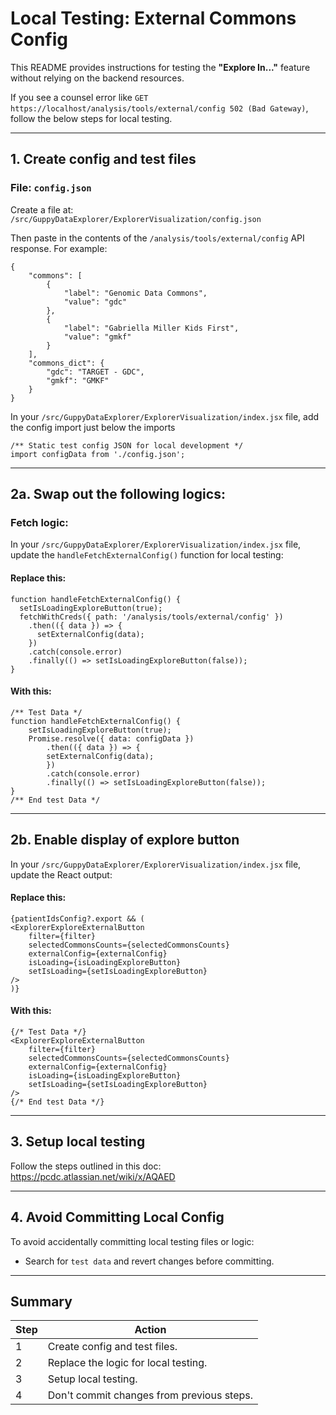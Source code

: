 # Local Testing: External Commons Config

This README provides instructions for testing the **"Explore In..."** feature without relying on the backend resources.

If you see a counsel error like `GET https://localhost/analysis/tools/external/config 502 (Bad Gateway)`, follow the below steps for local testing.

---

## 1. Create config and test files

### File: `config.json`

Create a file at: `/src/GuppyDataExplorer/ExplorerVisualization/config.json`

Then paste in the contents of the `/analysis/tools/external/config` API response. For example:

```
{
    "commons": [
        {
            "label": "Genomic Data Commons",
            "value": "gdc"
        },
        {
            "label": "Gabriella Miller Kids First",
            "value": "gmkf"
        }
    ],
    "commons_dict": {
        "gdc": "TARGET - GDC",
        "gmkf": "GMKF"
    }
}
```

In your `/src/GuppyDataExplorer/ExplorerVisualization/index.jsx` file, add the config import just below the imports

```
/** Static test config JSON for local development */
import configData from './config.json';
```

---

## 2a. Swap out the following logics:

### Fetch logic:

In your `/src/GuppyDataExplorer/ExplorerVisualization/index.jsx` file, update the `handleFetchExternalConfig()` function for local testing:

#### Replace this:

```
function handleFetchExternalConfig() {
  setIsLoadingExploreButton(true);
  fetchWithCreds({ path: '/analysis/tools/external/config' })
    .then(({ data }) => {
      setExternalConfig(data);
    })
    .catch(console.error)
    .finally(() => setIsLoadingExploreButton(false));
}
```

#### With this:

```
/** Test Data */
function handleFetchExternalConfig() {
    setIsLoadingExploreButton(true);
    Promise.resolve({ data: configData })
        .then(({ data }) => {
        setExternalConfig(data);
        })
        .catch(console.error)
        .finally(() => setIsLoadingExploreButton(false));
}
/** End test Data */
```

---

## 2b. Enable display  of explore button

In your `/src/GuppyDataExplorer/ExplorerVisualization/index.jsx` file, update the React output:

#### Replace this:

```
{patientIdsConfig?.export && (
<ExplorerExploreExternalButton
    filter={filter}
    selectedCommonsCounts={selectedCommonsCounts}
    externalConfig={externalConfig}
    isLoading={isLoadingExploreButton}
    setIsLoading={setIsLoadingExploreButton}
/>
)}
```

#### With this:

```
{/* Test Data */}
<ExplorerExploreExternalButton
    filter={filter}
    selectedCommonsCounts={selectedCommonsCounts}
    externalConfig={externalConfig}
    isLoading={isLoadingExploreButton}
    setIsLoading={setIsLoadingExploreButton}
/>
{/* End test Data */}
```

---

## 3. Setup local testing

Follow the steps outlined in this doc: https://pcdc.atlassian.net/wiki/x/AQAED

---

## 4. Avoid Committing Local Config

To avoid accidentally committing local testing files or logic:

* Search for `test data` and revert changes before committing.

---

## Summary

| Step | Action                                         |
| ---- | ---------------------------------------------- |
| 1    | Create config and test files.                  |
| 2    | Replace the logic for local testing.           |
| 3    | Setup local testing.                           |
| 4    | Don't commit changes from previous steps.      |
